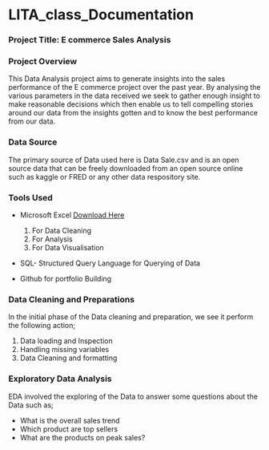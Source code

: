 # LITA_class_Documentation

### Project Title: E commerce Sales Analysis

### Project Overview
This Data Analysis project aims to generate insights into the sales performance of the E commerce project over the past year. By analysing the various parameters in the data received we seek to gather enough insight to make reasonable decisions which then enable us to tell compelling stories around our data from the insights gotten and to know the best performance from our data.

### Data Source
The primary source of Data used here is Data Sale.csv and is an open source data that can be freely downloaded from an open source online such as kaggle or FRED or any other data respository site.

### Tools Used
- Microsoft Excel [Download Here](https://www.microsoft.com)
  1. For Data Cleaning
  2. For Analysis
  3. For Data Visualisation
     
- SQL- Structured Query Language for Querying of Data
- Github for portfolio Building

### Data Cleaning and Preparations
In the initial phase of the Data cleaning and preparation, we see it perform the following action;
1. Data loading and Inspection
2. Handling missing variables
3. Data Cleaning and formatting

### Exploratory Data Analysis
EDA involved the exploring of the Data to answer some questions about the Data such as;
- What is the overall sales trend
- Which product are top sellers
- What are the products on peak sales?
  
